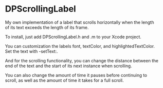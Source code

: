 DPScrollingLabel
================

My own implementation of a label that scrolls horizontally when the length of its text exceeds the length of its frame.

To install, just add DPScrollingLabel.h and .m to your Xcode project.

You can customization the labels font, textColor, and highlightedTextColor. Set the text with -setText:.

And for the scrolling functionality, you can change the distance between the end of the text and the start of its next instance when scrolling.

You can also change the amount of time it pauses before continuing to scroll, as well as the amount of time it takes for a full scroll.